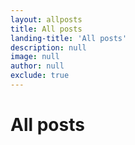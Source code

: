 ```yaml
---
layout: allposts
title: All posts
landing-title: 'All posts'
description: null
image: null
author: null
exclude: true
---
```


<h1>All posts</h1>

